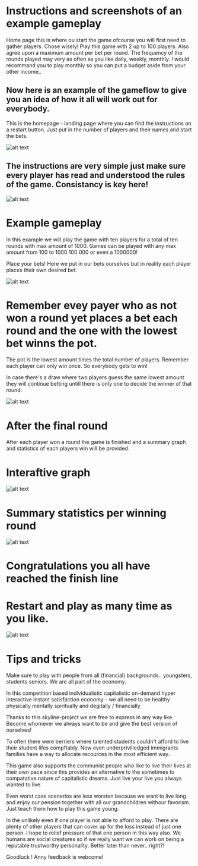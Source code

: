 # Instructions and screenshots of an example gameplay

Home page
 this is where ou start the game ofcourse you will first need to gather players. Chose wisely!
 Play this game with 2 up to 100 players.
Also agree upon a maximum amount per bet per round. The frequency of the rounds played may very as often as you like daily, weekly, monthly. I would recommand you to play monthly so you can put a budget aside from your other income..

## Now here is an example of the gameflow to give you an idea of how it all will work out for everybody.

This is the homepage - landing page where you can find the instructions an a restart button. Just put in the number of players and their names and start the bets.

![alt text](screenshots/homepage.png)

## The instructions are very simple just make sure every player has read and understood the rules of the game. Consistancy is key here!

![alt text](screenshots/instructions.png)

# Example gameplay

In this example we will play the game with ten players for a total of ten rounds with max amount of 1000. Games can be played with any max amount from 100 to 1000 100 000 or even a 1000000!

Place your bets! Here we put in our bets ourselves but in reality each player places their own desired bet.

![alt text](screenshots/setNamesandMaxamount.png)

# Remember evey payer who as not won a round yet places a bet each round and the one with the lowest bet winns the pot. 

The pot is the lowest amount times the total number of players. Remember each player can only win once. So everybody gets to win!

In case there's a draw where two players guess the same lowest amount they will continue betting untill there is only one to decide the winner of that round.

![alt text](screenshots/exception.png)

# After the final round 

After each player won a round the game is finished and a summary graph and statistics of each players win will be provided.

# Interaftive graph
![alt text](screenshots/summarygraph.png)

# Summary statistics per winning round
![alt text](screenshots/summarystats.png)


# Congratulations you all have reached the finish line

# Restart and play as many time as you like.

![alt text](screenshots/restart.png)

# Tips and tricks

Make sure to play with people from all (financial) backgrounds.. youngsters, students seniors. We are all part of the economy.

In this competition based individualistic capitalistic on-demand hyper interactive instant satisfaction economy - we all need to be healthy physically mentally spiritually and degitally / financially 

Thanks to this skyline-project
 we are free to express in any way like. Become whomever we always want to be and give the best version of ourselves!
 
 To often there were berriers where talented students couldn't afford to live their student lifes compftably. Now even underprivilledged immigrants families have a way to allocate recources in the most efficient way. 

This game also supports the communist people who like to live their lives at their own pace since this provides an alternative to the sometimes to compatative nature of capitalistic dreams. Just live your live you always wanted to live.

Even worst case scenerios are less worsten because we want to live long and enjoy our pension together with all our grandchildren withour favorism. Just teach them how to play this game young. 

In the unlikely even if one player is not able to afford to play. There are plenty of other players that can cover up for the loss instead of just one person. I hope to relief pressure of that one person in this way also. We humans are social creatures so if we really want we can work on being a reputable trustworthy personality. Better later than never.. right?! 

Goodluck !
Anny feedback is webcome!

